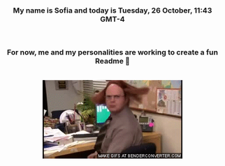 


<div align="center">
<h3 >My name is Sofia and today is Tuesday, 26 October, 11:43 GMT-4</h3><br>
<h3 >For now, me and my personalities are working to create a fun Readme 👋
</h3><br>
<img src='img/dwight.gif' alt='working...'/>
</div>
